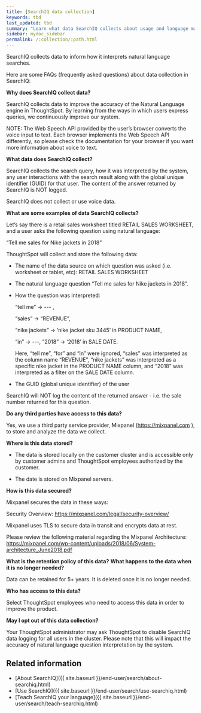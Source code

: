 ```yaml
---
title: [SearchIQ data collection]
keywords: tbd
last_updated: tbd
summary: "Learn what data SearchIQ collects about usage and language mappings."
sidebar: mydoc_sidebar
permalink: /:collection/:path.html
---
```


SearchIQ collects data to inform how it interprets natural language searches.

Here are some FAQs (frequently asked questions) about data collection in SearchIQ:

**Why does SearchIQ collect data?**

SearchIQ collects data to improve the accuracy of the Natural Language engine in ThoughtSpot. By learning from the  ways in which users express queries, we continuously improve our system.

NOTE: The Web Speech API provided by the user’s browser converts the voice input to text. Each browser implements the Web Speech API differently, so please check the documentation for your browser if you want more information about voice to text.

**What data does SearchIQ collect?**

SearchIQ collects the search query, how it was interpreted by the system, any user interactions with the search result along with the global unique identifier (GUID) for that user. The content of the answer returned by SearchIQ is NOT logged.

SearchIQ does not collect or use voice data.

**What are some examples of data SearchIQ collects?**

Let’s say there is a retail sales worksheet titled RETAIL SALES WORKSHEET, and a user asks the following question using natural language:

“Tell me sales for Nike jackets in 2018”

ThoughtSpot will collect and store the following data:

- The name of the data source on which question was asked (i.e. worksheet or tablet, etc): RETAIL SALES WORKSHEET
- The natural language question “Tell me sales for Nike jackets in 2018”.
- How the question was interpreted:

  “tell me” -> --- ,

  “sales” -> “REVENUE”,

  “nike jackets” -> ‘nike jacket sku 3445’ in PRODUCT NAME,

  “in” -> ---, “2018” -> ‘2018’ in SALE DATE.

  Here, “tell me”, “for” and “in” were ignored, “sales” was interpreted as the column name “REVENUE”, “nike jackets” was interpreted as a specific nike jacket in the PRODUCT NAME column, and “2018” was interpreted as a filter on the SALE DATE column.
- The GUID (global unique identifier) of the user

SearchIQ will NOT log the content of the returned answer - i.e. the sale number returned for this question.

**Do any third parties have access to this data?**

Yes, we use a third party service provider, Mixpanel (https://mixpanel.com ), to store and analyze the data we collect.

**Where is this data stored?**

- The data is stored locally on the customer cluster and is accessible only by customer admins and ThoughtSpot employees authorized by the customer.

- The date is stored on Mixpanel servers.

**How is this data secured?**

Mixpanel secures the data in these ways:

Security Overview: https://mixpanel.com/legal/security-overview/

Mixpanel uses TLS to secure data in transit and encrypts data at rest.

Please review the following material regarding the Mixpanel Architecture: https://mixpanel.com/wp-content/uploads/2018/06/System-architecture_June2018.pdf

**What is the retention policy of this data?**
**What happens to the data when it is no longer needed?**

Data can be retained for 5+ years. It is deleted once it is no longer needed.

**Who has access to this data?**

Select ThoughtSpot employees who need to access this data in order to improve the product.

**May I opt out of this data collection?**

Your ThoughtSpot administrator may ask ThoughtSpot to disable SearchIQ data logging for all users in the cluster. Please note that this will impact the accuracy of natural language question interpretation by the system.

## Related information

-   [About SearchIQ]({{ site.baseurl }}/end-user/search/about-searchiq.html)
-   [Use SearchIQ]({{ site.baseurl }}/end-user/search/use-searchiq.html)
-   [Teach SearchIQ your language]({{ site.baseurl }}/end-user/search/teach-searchiq.html)
